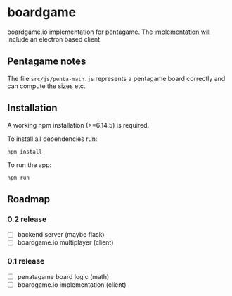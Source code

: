 # boardgame

boardgame.io implementation for pentagame. The implementation will include an electron based client.

## Pentagame notes

The file `src/js/penta-math.js` represents a pentagame board correctly and can compute the sizes etc.

## Installation

A working npm installation (>=6.14.5) is required.

To install all dependencies run:

`npm install`

To run the app:

`npm run`

## Roadmap

### 0.2 release

- [ ] backend server (maybe flask)
- [ ] boardgame.io multiplayer (client)

### 0.1 release

- [ ] penatagame board logic (math)
- [ ] boardgame.io implementation (client)
